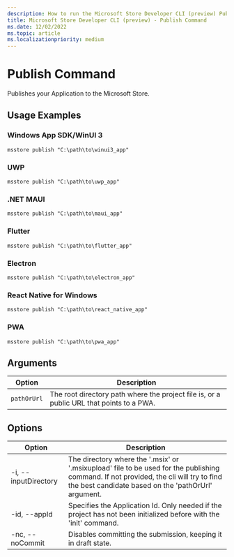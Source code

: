 ```yaml
---
description: How to run the Microsoft Store Developer CLI (preview) Publish command.
title: Microsoft Store Developer CLI (preview) - Publish Command
ms.date: 12/02/2022
ms.topic: article
ms.localizationpriority: medium
---
```


# Publish Command

Publishes your Application to the Microsoft Store.

## Usage Examples

### Windows App SDK/WinUI 3

```console
msstore publish "C:\path\to\winui3_app"
```

### UWP

```console
msstore publish "C:\path\to\uwp_app"
```

### .NET MAUI

```console
msstore publish "C:\path\to\maui_app"
```

### Flutter

```console
msstore publish "C:\path\to\flutter_app"
```

### Electron

```console
msstore publish "C:\path\to\electron_app"
```

### React Native for Windows

```console
msstore publish "C:\path\to\react_native_app"
```

### PWA

```console
msstore publish "C:\path\to\pwa_app"
```

## Arguments

| Option      | Description |
|-------------|-------------|
| `pathOrUrl` | The root directory path where the project file is, or a public URL that points to a PWA. |

## Options

| Option               | Description |
|----------------------|-------------|
| -i, --inputDirectory | The directory where the '.msix' or '.msixupload' file to be used for the publishing command. If not provided, the cli will try to find the best candidate based on the 'pathOrUrl' argument. |
| -id, --appId | Specifies the Application Id. Only needed if the project has not been initialized before with the 'init' command. |
| -nc, --noCommit | Disables committing the submission, keeping it in draft state. |